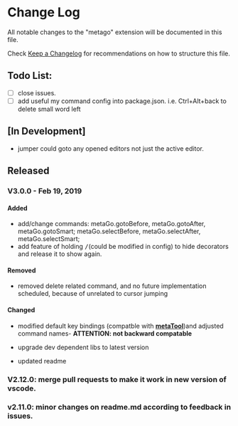 # Change Log
All notable changes to the "metago" extension will be documented in this file.

Check [Keep a Changelog](http://keepachangelog.com/) for recommendations on how to structure this file.
## Todo List:
   - [ ] close issues.
   - [ ] add useful my command config into package.json. i.e. Ctrl+Alt+back to delete small word left
## [In Development]
* jumper could goto any opened editors not just the active editor.

## Released
### V3.0.0 - Feb 19, 2019
#### Added
* add/change commands: metaGo.gotoBefore, metaGo.gotoAfter, metaGo.gotoSmart; metaGo.selectBefore, metaGo.selectAfter, metaGo.selectSmart; 
* add feature of holding <kbd>/</kbd>(could be modified in config) to hide decorators and release it to show again.
#### Removed
* removed delete related command, and no future implementation scheduled, because of unrelated to cursor jumping

#### Changed
* modified default key bindings (compatble with [**metaTool**](https://github.com/metatool/metatool))and adjusted command names- **ATTENTION: not backward compatable**
- upgrade dev dependent libs to latest version
* updated readme


### V2.12.0: merge  pull requests to make it work in new version of vscode.
### v2.11.0: minor changes on readme.md according to feedback in issues.
